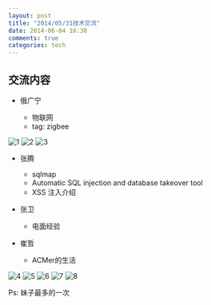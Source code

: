 ```yaml
---
layout: post
title: "2014/05/31技术交流"
date: 2014-06-04 16:38
comments: true
categories: tech
---
```


## 交流内容

+ 俄广宁

  - 物联网
  + tag: zigbee

![1](http://zhwei-blog.qiniudn.com/group-IMG_20140531_194859.jpg)
![2](http://zhwei-blog.qiniudn.com/group-IMG_20140531_194912.jpg)
![3](http://zhwei-blog.qiniudn.com/group-IMG_20140531_194920.jpg)

+ 张腾

  - sqlmap
  + Automatic SQL injection and database takeover tool
  - XSS 注入介绍

+ 张卫

  - 电面经验

+ 崔哲

  + ACMer的生活

![4](http://zhwei-blog.qiniudn.com/group-IMG_20140531_204343.jpg)
![5](http://zhwei-blog.qiniudn.com/group-IMG_20140531_204359.jpg)
![6](http://zhwei-blog.qiniudn.com/group-IMG_20140531_204403.jpg)
![7](http://zhwei-blog.qiniudn.com/group-IMG_20140531_204604.jpg)
![8](http://zhwei-blog.qiniudn.com/group-IMG_20140531_204644.jpg)


Ps: 妹子最多的一次
